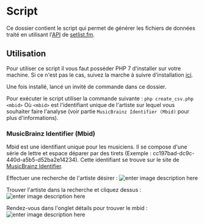 # Script

Ce dossier contient le script qui permet de générer les fichiers de données traité en utilisant  l'[API](https://api.setlist.fm/docs/1.0/index.html) de [setlist.fm](https://www.setlist.fm/).

## Utilisation

Pour utiliser ce script il vous faut posséder PHP 7 d'installer sur votre machine. Si ce n'est pas le cas, suivez la marche à suivre d’installation [ici](http://php.net/manual/fr/install.php).

Une fois installé, lancé un invité de commande dans ce dossier.

Pour exécuter le script utiliser la commande suivante : `php create_csv.php <mbid>`
Où `<mbid>` est l'identifiant unique de l'artiste sur lequel vous souhaiter faire l'analyse (voir partie `MusicBrainz Identifier (Mbid)` pour plus d'informations).

### MusicBrainz Identifier (Mbid)

Mbid est une identifiant unique pour les musiciens. Il se compose d'une série de lettre et espace déparer par des tirets (Exemple :  cc197bad-dc9c-440d-a5b5-d52ba2e14234). 
Cette identifiant se trouve sur le site de [MusicBrainz Identifier](https://musicbrainz.org/doc/MusicBrainz_Identifier).

Effectuer une recherche de l'artiste désirer :
![enter image description here](https://i.imgur.com/LPcVCk3.png)

Trouver l'artiste dans la recherche et cliquez dessus :
![enter image description here](https://i.imgur.com/HAgUt8M.png)

Rendez-vous dans l'onglet détails pour trouver le mbid :
![enter image description here](https://i.imgur.com/HTM7NaG.png)
